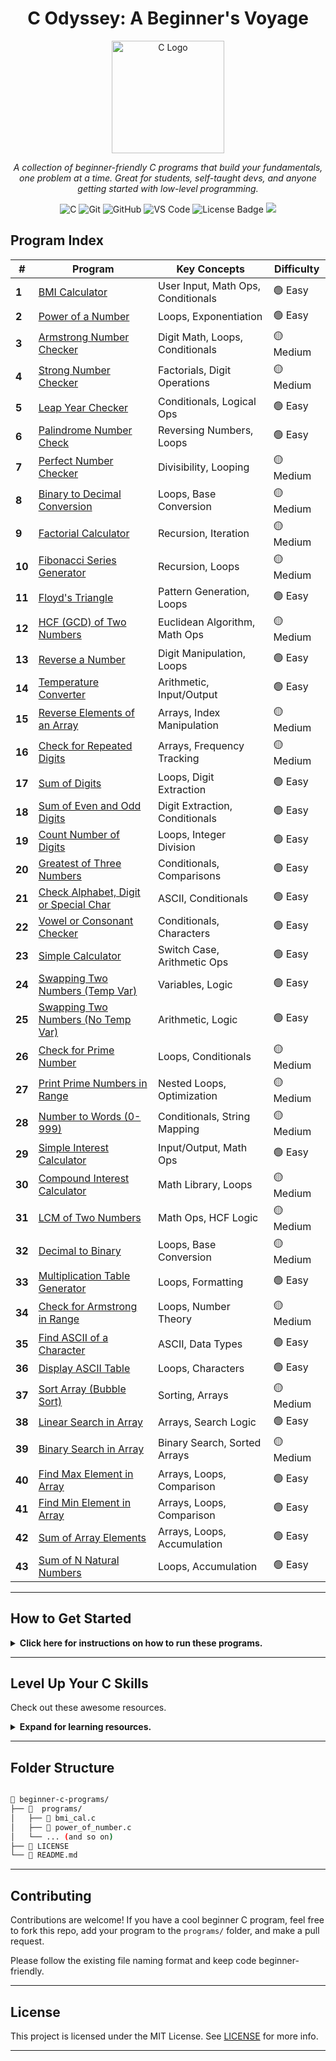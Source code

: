 <h1 align="center">  C Odyssey: A Beginner's Voyage </h1>

<div align="center">
  <img src="https://upload.wikimedia.org/wikipedia/commons/1/19/C_Logo.png" alt="C Logo" width="180">
</div>
<p align="center"><i>A collection of beginner-friendly C programs that build your fundamentals, one problem at a time. Great for students, self-taught devs, and anyone getting started with low-level programming.</i></p>

<p align="center">
  <img src="https://img.shields.io/badge/C-00599C?style=for-the-badge&logo=c&logoColor=white" alt="C" />
  <img src="https://img.shields.io/badge/Git-F05032?style=for-the-badge&logo=git&logoColor=white" alt="Git" />
  <img src="https://img.shields.io/badge/GitHub-181717?style=for-the-badge&logo=github&logoColor=white" alt="GitHub" />
  <img src="https://img.shields.io/badge/VS%20Code-007ACC?style=for-the-badge&logo=visual-studio-code&logoColor=white" alt="VS Code" />
  <img src="https://img.shields.io/badge/License-MIT-blue.svg?style=for-the-badge" alt="License Badge">
  <img src="https://img.shields.io/badge/status-maintained-brightgreen?style=for-the-badge" />
</p>



## Program Index

| #  | Program | Key Concepts | Difficulty |
|----|----------------------------------------------------------------------------------------------------------------------------------|------------------------------------------------|------------|
| **1**  | [BMI Calculator](https://github.com/TheTimelessRecall/beginner-c-programs/blob/master/programs/bmi_cal.c)                    | User Input, Math Ops, Conditionals             | 🟢 Easy    |
| **2**  | [Power of a Number](https://github.com/TheTimelessRecall/beginner-c-programs/blob/master/programs/power_of_number.c)         | Loops, Exponentiation                          | 🟢 Easy    |
| **3**  | [Armstrong Number Checker](https://github.com/TheTimelessRecall/beginner-c-programs/blob/master/programs/armstrong_number.c) | Digit Math, Loops, Conditionals                | 🟡 Medium  |
| **4**  | [Strong Number Checker](https://github.com/TheTimelessRecall/beginner-c-programs/blob/master/programs/strong_number.c)       | Factorials, Digit Operations                   | 🟡 Medium  |
| **5**  | [Leap Year Checker](https://github.com/TheTimelessRecall/beginner-c-programs/blob/master/programs/leap_year.c)               | Conditionals, Logical Ops                      | 🟢 Easy    |
| **6**  | [Palindrome Number Check](https://github.com/TheTimelessRecall/beginner-c-programs/blob/master/programs/palindrome_number.c) | Reversing Numbers, Loops                       | 🟢 Easy    |
| **7**  | [Perfect Number Checker](https://github.com/TheTimelessRecall/beginner-c-programs/blob/master/programs/perfect_number.c)     | Divisibility, Looping                          | 🟡 Medium  |
| **8**  | [Binary to Decimal Conversion](https://github.com/TheTimelessRecall/beginner-c-programs/blob/master/programs/binary_to_decimal.c) | Loops, Base Conversion                    | 🟡 Medium  |
| **9**  | [Factorial Calculator](https://github.com/TheTimelessRecall/beginner-c-programs/blob/master/programs/factorial_number.c)     | Recursion, Iteration                           | 🟡 Medium  |
| **10** | [Fibonacci Series Generator](https://github.com/TheTimelessRecall/beginner-c-programs/blob/master/programs/fibonacci_series.c) | Recursion, Loops                             | 🟡 Medium  |
| **11** | [Floyd's Triangle](https://github.com/TheTimelessRecall/beginner-c-programs/blob/master/programs/floyd_triangle.c)           | Pattern Generation, Loops                      | 🟢 Easy    |
| **12** | [HCF (GCD) of Two Numbers](https://github.com/TheTimelessRecall/beginner-c-programs/blob/master/programs/hcf_of_numbers.c)   | Euclidean Algorithm, Math Ops                  | 🟡 Medium  |
| **13** | [Reverse a Number](https://github.com/TheTimelessRecall/beginner-c-programs/blob/master/programs/reverse_of_number.c)        | Digit Manipulation, Loops                      | 🟢 Easy    |
| **14** | [Temperature Converter](https://github.com/TheTimelessRecall/beginner-c-programs/blob/master/programs/temperature_converter.c) | Arithmetic, Input/Output                     | 🟢 Easy    |
| **15** | [Reverse Elements of an Array](https://github.com/TheTimelessRecall/beginner-c-programs/blob/master/programs/reversing_of_array_elements.c) | Arrays, Index Manipulation      | 🟡 Medium  |
| **16** | [Check for Repeated Digits](https://github.com/TheTimelessRecall/beginner-c-programs/blob/master/programs/checking_repetition_of_digit.c) | Arrays, Frequency Tracking        | 🟡 Medium  |
| **17** | [Sum of Digits](https://github.com/TheTimelessRecall/beginner-c-programs/blob/master/programs/sum_digits.c) | Loops, Digit Extraction | 🟢 Easy |
| **18** | [Sum of Even and Odd Digits](https://github.com/TheTimelessRecall/beginner-c-programs/blob/master/programs/sum_even_odd_digits.c) | Digit Extraction, Conditionals | 🟢 Easy |
| **19** | [Count Number of Digits](https://github.com/TheTimelessRecall/beginner-c-programs/blob/master/programs/count_digits.c) | Loops, Integer Division | 🟢 Easy |
| **20** | [Greatest of Three Numbers](https://github.com/TheTimelessRecall/beginner-c-programs/blob/master/programs/greatest_of_three.c) | Conditionals, Comparisons | 🟢 Easy |
| **21** | [Check Alphabet, Digit or Special Char](https://github.com/TheTimelessRecall/beginner-c-programs/blob/master/programs/check_char_type.c) | ASCII, Conditionals | 🟢 Easy |
| **22** | [Vowel or Consonant Checker](https://github.com/TheTimelessRecall/beginner-c-programs/blob/master/programs/vowel_consonant.c) | Conditionals, Characters | 🟢 Easy |
| **23** | [Simple Calculator](https://github.com/TheTimelessRecall/beginner-c-programs/blob/master/programs/simple_calculator.c) | Switch Case, Arithmetic Ops | 🟢 Easy |
| **24** | [Swapping Two Numbers (Temp Var)](https://github.com/TheTimelessRecall/beginner-c-programs/blob/master/programs/swap_with_temp.c) | Variables, Logic | 🟢 Easy |
| **25** | [Swapping Two Numbers (No Temp Var)](https://github.com/TheTimelessRecall/beginner-c-programs/blob/master/programs/swap_no_temp.c) | Arithmetic, Logic | 🟢 Easy |
| **26** | [Check for Prime Number](https://github.com/TheTimelessRecall/beginner-c-programs/blob/master/programs/prime_check.c) | Loops, Conditionals | 🟡 Medium |
| **27** | [Print Prime Numbers in Range](https://github.com/TheTimelessRecall/beginner-c-programs/blob/master/programs/prime_in_range.c) | Nested Loops, Optimization | 🟡 Medium |
| **28** | [Number to Words (0-999)](https://github.com/TheTimelessRecall/beginner-c-programs/blob/master/programs/number_to_words.c) | Conditionals, String Mapping | 🟡 Medium |
| **29** | [Simple Interest Calculator](https://github.com/TheTimelessRecall/beginner-c-programs/blob/master/programs/simple_interest.c) | Input/Output, Math Ops | 🟢 Easy |
| **30** | [Compound Interest Calculator](https://github.com/TheTimelessRecall/beginner-c-programs/blob/master/programs/compound_interest.c) | Math Library, Loops | 🟡 Medium |
| **31** | [LCM of Two Numbers](https://github.com/TheTimelessRecall/beginner-c-programs/blob/master/programs/lcm_of_numbers.c) | Math Ops, HCF Logic | 🟡 Medium |
| **32** | [Decimal to Binary](https://github.com/TheTimelessRecall/beginner-c-programs/blob/master/programs/decimal_to_binary.c) | Loops, Base Conversion | 🟡 Medium |
| **33** | [Multiplication Table Generator](https://github.com/TheTimelessRecall/beginner-c-programs/blob/master/programs/multiplication_table.c) | Loops, Formatting | 🟢 Easy |
| **34** | [Check for Armstrong in Range](https://github.com/TheTimelessRecall/beginner-c-programs/blob/master/programs/armstrong_in_range.c) | Loops, Number Theory | 🟡 Medium |
| **35** | [Find ASCII of a Character](https://github.com/TheTimelessRecall/beginner-c-programs/blob/master/programs/char_ascii_value.c) | ASCII, Data Types | 🟢 Easy |
| **36** | [Display ASCII Table](https://github.com/TheTimelessRecall/beginner-c-programs/blob/master/programs/ascii_table.c) | Loops, Characters | 🟢 Easy |
| **37** | [Sort Array (Bubble Sort)](https://github.com/TheTimelessRecall/beginner-c-programs/blob/master/programs/bubble_sort.c) | Sorting, Arrays | 🟡 Medium |
| **38** | [Linear Search in Array](https://github.com/TheTimelessRecall/beginner-c-programs/blob/master/programs/linear_search.c) | Arrays, Search Logic | 🟢 Easy |
| **39** | [Binary Search in Array](https://github.com/TheTimelessRecall/beginner-c-programs/blob/master/programs/binary_search.c) | Binary Search, Sorted Arrays | 🟡 Medium |
| **40** | [Find Max Element in Array](https://github.com/TheTimelessRecall/beginner-c-programs/blob/master/programs/find_max_in_array.c) | Arrays, Loops, Comparison | 🟢 Easy |
| **41** | [Find Min Element in Array](https://github.com/TheTimelessRecall/beginner-c-programs/blob/master/programs/find_min_in_array.c) | Arrays, Loops, Comparison | 🟢 Easy |
| **42** | [Sum of Array Elements](https://github.com/TheTimelessRecall/beginner-c-programs/blob/master/programs/sum_of_array_elements.c) | Arrays, Loops, Accumulation | 🟢 Easy |
| **43** | [Sum of N Natural Numbers](https://github.com/TheTimelessRecall/beginner-c-programs/blob/master/programs/sum_of_n_natural_numbers.c) | Loops, Accumulation | 🟢 Easy |



---

##  How to Get Started

<details>
<summary><strong>Click here for instructions on how to run these programs.</strong></summary>

1.  **Clone the Repo:**
    ```bash
    git clone https://github.com/TheTimelessRecall/beginner-c-programs.git
    cd beginner-c-programs/programs
    ```

2.  **Compile the Code:** (e.g., `bmi_cal.c`)
    ```bash
    gcc bmi_cal.c -o bmi_calc -lm
    ```
    > **Note:** The `-lm` flag is for linking the math library, which may be needed for some programs.

3.  **Run the Executable:**
    ```bash
    ./bmi_calc
    ```

</details>

---

##  Level Up Your C Skills

Check out these awesome resources.

<details>
<summary><strong>Expand for learning resources.</strong></summary>

### Quick Start
- [**C Programming - GeeksforGeeks**](https://www.geeksforgeeks.org/c-programming-language/)
- [**Learn-C.org (Interactive)**](https://www.learn-c.org/)

### Deep Dive
- [**CS50x: Introduction to Computer Science (Harvard)**](https://cs50.harvard.edu/x/)
- [**The C Programming Language by K&R (The C Bible)**](https://archive.org/details/The_C_Programming_Language_2nd_Edition)

### Practice Platforms
- [**LeetCode C Problems**](https://leetcode.com/problemset/all/?difficulty=Easy&status=Not%20Started&tags=c)
- [**HackerRank C Challenges**](https://www.hackerrank.com/domains/c)

</details>

---

## Folder Structure
```bash

📁 beginner-c-programs/
├── 📁  programs/  
│   ├── 📄 bmi_cal.c
│   ├── 📄 power_of_number.c
│   └── ... (and so on)       
├── 📄 LICENSE
└── 📄 README.md
```

---

##  Contributing

Contributions are welcome! If you have a cool beginner C program, feel free to fork this repo, add your program to the `programs/` folder, and make a pull request. 

Please follow the existing file naming format and keep code beginner-friendly.


---

## License

This project is licensed under the MIT License.
See [LICENSE](https://github.com/TheTimelessRecall/beginner-c-programs/blob/master/LICENSE) for more info.

---


